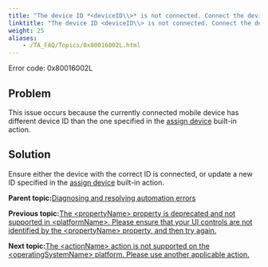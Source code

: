 ```yaml
--- 
title: "The device ID *<deviceID\\>* is not connected. Connect the device with the ID *<deviceID\\>* or update the unique ID."
linktitle: "The device ID <deviceID\\> is not connected. Connect the device with the ID <deviceID\\> or update the unique ID."
weight: 25
aliases: 
    - /TA_FAQ/Topics/0x80016002L.html
---
```


Error code: 0x80016002L

## Problem

This issue occurs because the currently connected mobile device has different device ID than the one specified in the [assign device](/TA_Automation/Topics/bia_assign_device.html) built-in action.

## Solution

Ensure either the device with the correct ID is connected, or update a new ID specified in the [assign device](/TA_Automation/Topics/bia_assign_device.html) built-in action.

**Parent topic:**[Diagnosing and resolving automation errors](/TA_FAQ/Topics/faq.automation_error.html)

**Previous topic:**[The <propertyName\> property is deprecated and not supported in <platformName\>. Please ensure that your UI controls are not identified by the <propertyName\> property, and then try again.](/TA_FAQ/Topics/0x80020005L.html)

**Next topic:**[The <actionName\> action is not supported on the <operatingSystemName\> platform. Please use another applicable action.](/TA_FAQ/Topics/0x80010038L.html)

